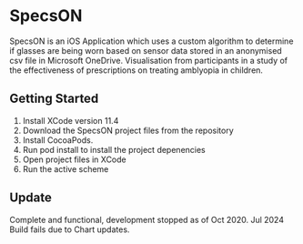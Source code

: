 # SpecsON
SpecsON is an iOS Application which uses a custom algorithm to determine if glasses are being worn based on sensor data stored in an anonymised csv file in Microsoft OneDrive. 
Visualisation from participants in a study of the effectiveness of prescriptions on treating amblyopia in children. 

## Getting Started
1. Install XCode version 11.4
2. Download the SpecsON project files from the repository
3. Install CocoaPods.
4. Run pod install to install the project depenencies
5. Open project files in XCode
6. Run the active scheme


## Update
Complete and functional, development stopped as of Oct 2020. 
Jul 2024 Build fails due to Chart updates.
